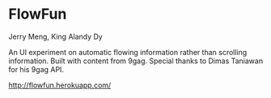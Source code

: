 
# FlowFun

Jerry Meng, King Alandy Dy

An UI experiment on automatic flowing information rather than scrolling information.  Built with content from 9gag.  Special thanks to Dimas Taniawan for his 9gag API.  

http://flowfun.herokuapp.com/

